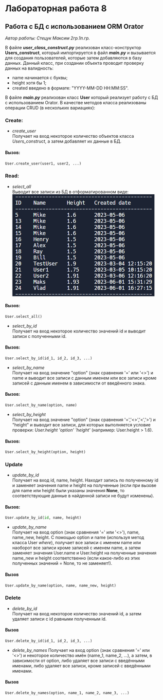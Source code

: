# __Лабораторная работа 8__

## __Работа с БД с использованием ORM Orator__

_Автор работы: Стецук Максим 2гр.1п.гр._

В файле __*user_class_construct.py*__ реализован класс-конструктор __Users_construct__, который импортируется в файл __*main.py*__ и вызывается для создания пользователей, которые затем добавляются в базу данных. Данный класс, при создании объекта проводит проверку данных на валидность:
- name начинается с буквы;
- height хотя бы 1;
- created введено в формате: "YYYY-MM-DD HH:MM:SS".

В файле __*main.py*__ реализован класс __User__ который реализует работу с БД с использованием Orator. В качестве методов класса реализованы операции CRUD (в нескольких вариациях):

### Create:
- *create_user*  
Получает на вход некоторое количество объектов класса *Users_construct*, а затем добавляет их данные в БД.  
#### Вызов:
```python
User.create_user(user1, user2, ...)
```

### Read:
- *select_all*  
Выводит все записи из БД в отформатированном виде:  
![Alt text](Example.png)
#### Вызов:
```python
User.select_all()
```
- *select_by_id*  
Получает на вход некоторое количество значений id и выводит записи с полученными id.  
#### Вызов:
```python
User.select_by_id(id_1, id_2, id_3, ...)
```
- *select_by_name*  
Получает на вход значение "option" (знак сравнения '=' или '<>') и name и выводит все записи с данным именем или все записи кроме записей с данным именем в зависимости от введённого знака.  
#### Вызов:
```python
User.select_by_name(option, name)
```
- *select_by_height*  
Получает на вход значение "option" (знак сравнения '=','<>','<','>') и "height" и выводит все записи, для которых выполняется условие проверки: _User.height 'option' 'height'_ (например: User.height > 1.6).
#### Вызов:
```python
User.select_by_height(option, height)
```

### Update
- *update_by_id*  
Получает на вход id, name, height. Находит запись по полученному id и заменяет значения name и height на полученные (если при вызове для name или height были указаны значения __None__, то соответствующие данные в найденной записи не будут изменены).
#### Вызов:
```python
User.update_by_id(id, name, height)
```
- *update_by_name*  
Получает на вход option (знак сравнения '=' или '<>'), name, name_new, height. С помощью option и name (используя метод класса User *where*), получает все записи с именем name или наоборот все записи кроме записей с именем name, а затем заменяет значения User.name и User.height на полученные значения name_new и height соответственно (если какое-либо из этих полученных значений = None, то не заменяет!).
#### Вызов
```python
User.update_by_name(option, name, name_new, height)
```

### Delete
- *delete_by_id*  
Получает на вход некоторое количество значений id, а затем удаляет записи с id равными полученным id.
#### Вызов
```python
User.delete_by_id(id_1, id_2, id_3, ...)
```
- *delete_by_names*
Получает на вход option (знак сравнения '=' или '<>') и некоторое количество имён (name_1, name_2, ...), а затем, в зависимости от option, либо удаляет все записи с введёнными именами, либо удаляет все записи, кроме записей с введёнными именами.
#### Вызов
```python
User.delete_by_names(option, name_1, name_2, name_3, ...)
```

